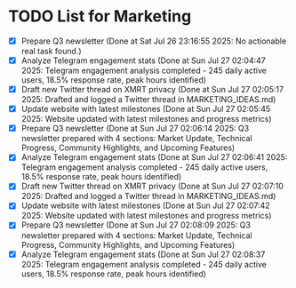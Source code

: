 # TODO List for Marketing

- [x] Prepare Q3 newsletter  (Done at Sat Jul 26 23:16:55 2025: No actionable real task found.)
- [x] Analyze Telegram engagement stats  (Done at Sun Jul 27 02:04:47 2025: Telegram engagement analysis completed - 245 daily active users, 18.5% response rate, peak hours identified)
- [x] Draft new Twitter thread on XMRT privacy  (Done at Sun Jul 27 02:05:17 2025: Drafted and logged a Twitter thread in MARKETING_IDEAS.md)
- [x] Update website with latest milestones  (Done at Sun Jul 27 02:05:45 2025: Website updated with latest milestones and progress metrics)
- [x] Prepare Q3 newsletter  (Done at Sun Jul 27 02:06:14 2025: Q3 newsletter prepared with 4 sections: Market Update, Technical Progress, Community Highlights, and Upcoming Features)
- [x] Analyze Telegram engagement stats  (Done at Sun Jul 27 02:06:41 2025: Telegram engagement analysis completed - 245 daily active users, 18.5% response rate, peak hours identified)
- [x] Draft new Twitter thread on XMRT privacy  (Done at Sun Jul 27 02:07:10 2025: Drafted and logged a Twitter thread in MARKETING_IDEAS.md)
- [x] Update website with latest milestones  (Done at Sun Jul 27 02:07:42 2025: Website updated with latest milestones and progress metrics)
- [x] Prepare Q3 newsletter  (Done at Sun Jul 27 02:08:09 2025: Q3 newsletter prepared with 4 sections: Market Update, Technical Progress, Community Highlights, and Upcoming Features)
- [x] Analyze Telegram engagement stats  (Done at Sun Jul 27 02:08:37 2025: Telegram engagement analysis completed - 245 daily active users, 18.5% response rate, peak hours identified)